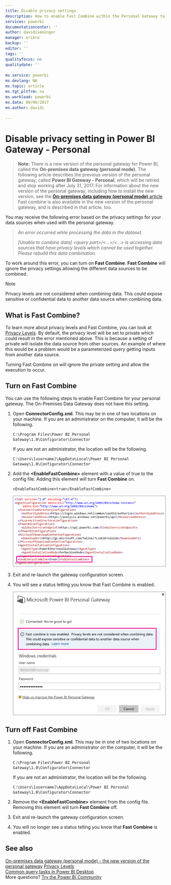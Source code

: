 ```yaml
---
title: Disable privacy settings
description: How to enable Fast Combine within the Personal Gateway to disable privacy settings for refresh.
services: powerbi
documentationcenter: ''
author: davidiseminger
manager: erikre
backup: ''
editor: ''
tags: ''
qualityfocus: no
qualitydate: ''

ms.service: powerbi
ms.devlang: NA
ms.topic: article
ms.tgt_pltfrm: na
ms.workload: powerbi
ms.date: 09/06/2017
ms.author: davidi

---
```

# Disable privacy setting in Power BI Gateway - Personal
> **Note:** There is a new version of the personal gateway for Power BI, called the **On-premises data gateway (personal mode)**. The following article describes the previous version of the personal gateway, called **Power BI Gateway - Personal**, which will be retired and stop working after July 31, 2017. For information about the new version of the personal gateway, including how to install the new version, see the [**On-premises data gateway (personal mode)** article](powerbi-gateway-personal-mode.md). Fast combine is also available in the new version of the personal gateway, and is described in that article, too.
> 
> 

You may receive the following error based on the privacy settings for your data sources when used with the personal gateway.

> *An error occurred while processing the data in the dataset.*
> 
> *[Unable to combine data] &lt;query part&gt;/&lt;…&gt;/&lt;…&gt; is accessing data sources that have privacy levels which cannot be used together. Please rebuild this data combination.*
> 
> 

To work around this error, you can turn on **Fast Combine**. **Fast Combine** will ignore the privacy settings allowing the different data sources to be combined.

> [!NOTE]
> Privacy levels are not considered when combining data. This could expose sensitive or confidential data to another data source when combining data.
> 
> 

## What is Fast Combine?
To learn more about privacy levels and Fast Combine, you can look at [Privacy Levels](https://support.office.com/en-us/article/Privacy-levels-Power-Query-CC3EDE4D-359E-4B28-BC72-9BEE7900B540). By default, the privacy level will be set to private which could result in the error mentioned above. This is because a setting of private will isolate the data source from other sources. An example of where this would be a problem would be a parameterized query getting inputs from another data source.

Turning Fast Combine on will ignore the private setting and allow the execution to occur.

## Turn on Fast Combine
You can use the following steps to enable Fast Combine for your personal gateway. The On-Premises Data Gateway does not have this setting.

1. Open **ConnectorConfig.xml**.  This may be in one of two locations on your machine.  If you are an administrator on the computer, it will be the following.
   
    <pre><code>C:\Program Files\Power BI Personal Gateway\1.0\Configurator\Connector</code></pre>
   
    If you are not an administrator, the location will be the following.
   
    <pre><code>C:\Users\[username]\AppData\Local\Power BI Personal Gateway\1.0\Configurator\Connector</code></pre>
2. Add the **&lt;EnableFastCombine&gt;** element with a value of true to the config file. Adding this element will turn **Fast Combine** on.
   
   <pre><code>&lt;EnableFastCombine&gt;true&lt;/EnableFastCombine&gt;</code></pre>
   
   ![](media/refresh-enable-fast-combine/configfile.png)
3. Exit and re-launch the gateway configuration screen.
4. You will see a status letting you know that Fast Combine is enabled.
   
   ![](media/refresh-enable-fast-combine/fastcombineenabled.png)

## Turn off Fast Combine
1. Open **ConnectorConfig.xml**.  This may be in one of two locations on your machine.  If you are an administrator on the computer, it will be the following.
   
    <pre><code>C:\Program Files\Power BI Personal Gateway\1.0\Configurator\Connector</code></pre>
   
    If you are not an administrator, the location will be the following.
   
    <pre><code>C:\Users\[username]\AppData\Local\Power BI Personal Gateway\1.0\Configurator\Connector</code></pre>
2. Remove the **&lt;EnableFastCombine&gt;** element from the config file. Removing this element will turn **Fast Combine** off.
3. Exit and re-launch the gateway configuration screen.
4. You will no longer see a status telling you know that **Fast Combine** is enabled.

## See also
[On-premises data gateway (personal mode) - the new version of the personal gateway](powerbi-gateway-personal-mode.md)
[Privacy Levels](https://support.office.com/en-us/article/Privacy-levels-Power-Query-CC3EDE4D-359E-4B28-BC72-9BEE7900B540)  
[Common query tasks in Power BI Desktop](powerbi-desktop-common-query-tasks.md)  
More questions? [Try the Power BI Community](http://community.powerbi.com/)

